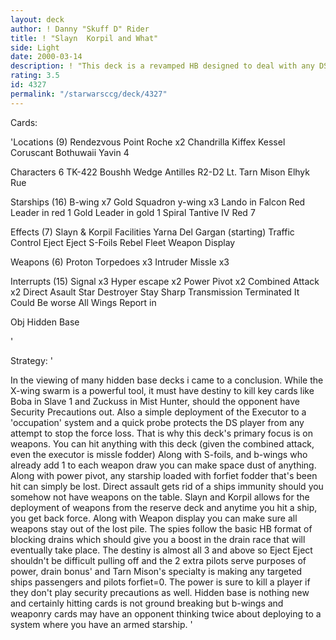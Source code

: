 ```yaml
---
layout: deck
author: ! Danny "Skuff D" Rider
title: ! "Slayn  Korpil and What"
side: Light
date: 2000-03-14
description: ! "This deck is a revamped HB designed to deal with any DS starships the old fashioned way...hitting them."
rating: 3.5
id: 4327
permalink: "/starwarsccg/deck/4327"
---
```

Cards: 

'Locations (9)
Rendezvous Point
Roche x2
Chandrilla
Kiffex
Kessel
Coruscant
Bothuwaii
Yavin 4

Characters 6
TK-422
Boushh
Wedge Antilles
R2-D2
Lt. Tarn Mison
Elhyk Rue

Starships (16)
B-wing x7
Gold Squadron y-wing x3
Lando in Falcon
Red Leader in red 1
Gold Leader in gold 1
Spiral
Tantive IV
Red 7

Effects (7)
Slayn & Korpil Facilities
Yarna Del Gargan (starting)
Traffic Control
Eject Eject
S-Foils
Rebel Fleet
Weapon Display

Weapons (6)
Proton Torpedoes x3
Intruder Missle x3

Interrupts (15)
Signal x3
Hyper escape x2
Power Pivot x2
Combined Attack x2
Direct Asault
Star Destroyer
Stay Sharp
Transmission Terminated
It Could Be worse
All Wings Report in

Obj
Hidden Base

'

Strategy: '

In the viewing of many hidden base decks i came to a conclusion. While the X-wing swarm is a powerful tool, it must have destiny to kill key cards like Boba in Slave 1 and Zuckuss in Mist Hunter, should the opponent have Security Precautions out. Also a simple deployment of the Executor to a 'occupation' system and a quick probe protects the DS player from any attempt to stop the force loss.
     That is why this deck's primary focus is on weapons. You can hit anything with this deck (given the combined attack, even the executor is missle fodder) Along with S-foils, and b-wings who already add 1 to each weapon draw you can make space dust of anything. Along with power pivot, any starship loaded with forfiet fodder that's been hit can simply be lost. Direct assault gets rid of a ships immunity should you somehow not have weapons on the table.
Slayn and Korpil allows for the deployment of weapons from the reserve deck and anytime you hit a ship, you get back force. Along with Weapon display you can make sure all weapons stay out of the lost pile.
The spies follow the basic HB format of blocking drains which should give you a boost in the drain race that will eventually take place.
The destiny is almost all 3 and above so Eject Eject shouldn't be difficult pulling off and the 2 extra pilots serve purposes of power, drain bonus' and Tarn Mison's specialty is making any targeted ships passengers and pilots forfiet=0.
The power is sure to kill a player if they don't play security precautions as well.
Hidden base is nothing new and certainly hitting cards is not ground breaking but b-wings and weaponry cards may have an opponent thinking twice about deploying to a system where you have an armed starship. '
